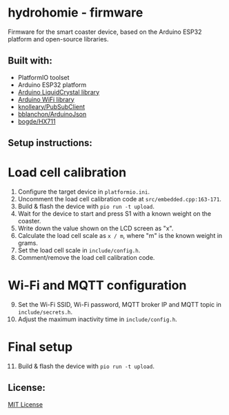 # hydrohomie - firmware

Firmware for the smart coaster device, based on the Arduino ESP32 platform and open-source libraries.

Built with:
-----------

- PlatformIO toolset
- Arduino ESP32 platform
- [Arduino LiquidCrystal library](https://www.arduino.cc/en/Reference/LiquidCrystal)
- [Arduino WiFi library](https://www.arduino.cc/en/Reference/WiFi)
- [knolleary/PubSubClient](https://github.com/knolleary/pubsubclient)
- [bblanchon/ArduinoJson](https://github.com/bblanchon/ArduinoJson)
- [bogde/HX711](https://github.com/bogde/HX711)

Setup instructions:
-----------

# Load cell calibration
1. Configure the target device in `platformio.ini`.
2. Uncomment the load cell calibration code at `src/embedded.cpp:163-171`.
3. Build & flash the device with `pio run -t upload`.
4. Wait for the device to start and press S1 with a known weight on the coaster.
5. Write down the value shown on the LCD screen as "x".
6. Calculate the load cell scale as `x / m`, where "m" is the known weight in grams.
7. Set the load cell scale in `include/config.h`.
8. Comment/remove the load cell calibration code.

# Wi-Fi and MQTT configuration
9. Set the Wi-Fi SSID, Wi-Fi password, MQTT broker IP and MQTT topic in `include/secrets.h`.
10. Adjust the maximum inactivity time in `include/config.h`.

# Final setup
11. Build & flash the device with `pio run -t upload`.

License:
--------

[MIT License](https://opensource.org/licenses/MIT)
